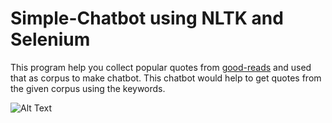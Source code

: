 # Simple-Chatbot using NLTK and Selenium

This program help you collect popular quotes from [good-reads](https://www.goodreads.com/) and used that as corpus to make chatbot.
This chatbot would help to get quotes from the given corpus using the keywords.

 ![Alt Text](https://media.giphy.com/media/HWUPg18AlkVy1EwjQ0/giphy.gif)


